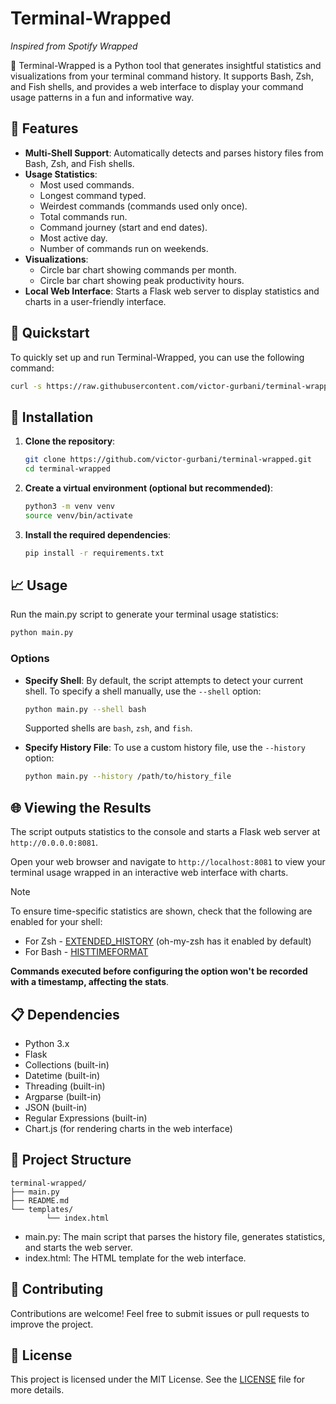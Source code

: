 # Terminal-Wrapped

*Inspired from Spotify Wrapped*

🚀 Terminal-Wrapped is a Python tool that generates insightful statistics and visualizations from your terminal command history. It supports Bash, Zsh, and Fish shells, and provides a web interface to display your command usage patterns in a fun and informative way.

## 🌟 Features

- **Multi-Shell Support**: Automatically detects and parses history files from Bash, Zsh, and Fish shells.
- **Usage Statistics**:
    - Most used commands.
    - Longest command typed.
    - Weirdest commands (commands used only once).
    - Total commands run.
    - Command journey (start and end dates).
    - Most active day.
    - Number of commands run on weekends.
- **Visualizations**:
    - Circle bar chart showing commands per month.
    - Circle bar chart showing peak productivity hours.
- **Local Web Interface**: Starts a Flask web server to display statistics and charts in a user-friendly interface.

## 🏃 Quickstart

To quickly set up and run Terminal-Wrapped, you can use the following command:

```bash
curl -s https://raw.githubusercontent.com/victor-gurbani/terminal-wrapped/main/quickstart.sh | bash
```

## 🚀 Installation

1. **Clone the repository**:

     ```bash
     git clone https://github.com/victor-gurbani/terminal-wrapped.git
     cd terminal-wrapped
     ```

2. **Create a virtual environment (optional but recommended)**:

     ```bash
     python3 -m venv venv
     source venv/bin/activate
     ```

3. **Install the required dependencies**:

     ```bash
     pip install -r requirements.txt
     ```

## 📈 Usage

Run the main.py script to generate your terminal usage statistics:

```bash
python main.py
```

### Options

- **Specify Shell**: By default, the script attempts to detect your current shell. To specify a shell manually, use the `--shell` option:

    ```bash
    python main.py --shell bash
    ```

    Supported shells are `bash`, `zsh`, and `fish`.

- **Specify History File**: To use a custom history file, use the `--history` option:

    ```bash
    python main.py --history /path/to/history_file
    ```

## 🌐 Viewing the Results

The script outputs statistics to the console and starts a Flask web server at `http://0.0.0.0:8081`. 

Open your web browser and navigate to `http://localhost:8081` to view your terminal usage wrapped in an interactive web interface with charts.

> [!NOTE]
>
> To ensure time-specific statistics are shown, check that the following are enabled for your shell:
>
> - For Zsh - [EXTENDED_HISTORY](https://zsh.sourceforge.io/Doc/Release/Options.html#History) (oh-my-zsh has it enabled by default)
> - For Bash - [HISTTIMEFORMAT](https://www.gnu.org/software/bash/manual/bash.html#index-HISTTIMEFORMAT)
>
> **Commands executed before configuring the option won't be recorded with a timestamp, affecting the stats**.


## 📋 Dependencies

- Python 3.x
- Flask
- Collections (built-in)
- Datetime (built-in)
- Threading (built-in)
- Argparse (built-in)
- JSON (built-in)
- Regular Expressions (built-in)
- Chart.js (for rendering charts in the web interface)

## 📁 Project Structure

```
terminal-wrapped/
├── main.py
├── README.md
└── templates/
        └── index.html
```

- main.py: The main script that parses the history file, generates statistics, and starts the web server.
- index.html: The HTML template for the web interface.

## 🤝 Contributing

Contributions are welcome! Feel free to submit issues or pull requests to improve the project.

## 📜 License

This project is licensed under the MIT License. See the [LICENSE](LICENSE) file for more details.
